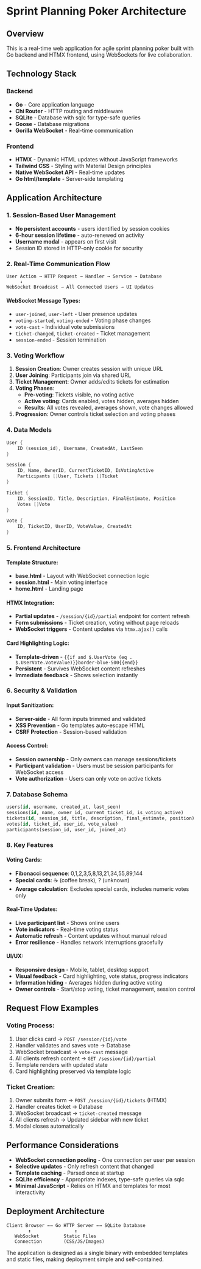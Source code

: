# Sprint Planning Poker Architecture

## Overview

This is a real-time web application for agile sprint planning poker built with Go backend and HTMX frontend, using WebSockets for live collaboration.

## Technology Stack

### Backend
- **Go** - Core application language
- **Chi Router** - HTTP routing and middleware
- **SQLite** - Database with sqlc for type-safe queries
- **Goose** - Database migrations
- **Gorilla WebSocket** - Real-time communication

### Frontend
- **HTMX** - Dynamic HTML updates without JavaScript frameworks
- **Tailwind CSS** - Styling with Material Design principles
- **Native WebSocket API** - Real-time updates
- **Go html/template** - Server-side templating

## Application Architecture

### 1. Session-Based User Management
- **No persistent accounts** - users identified by session cookies
- **6-hour session lifetime** - auto-renewed on activity
- **Username modal** - appears on first visit
- Session ID stored in HTTP-only cookie for security

### 2. Real-Time Communication Flow

```
User Action → HTTP Request → Handler → Service → Database
     ↓
WebSocket Broadcast → All Connected Users → UI Updates
```

#### WebSocket Message Types:
- `user-joined`, `user-left` - User presence updates
- `voting-started`, `voting-ended` - Voting phase changes
- `vote-cast` - Individual vote submissions
- `ticket-changed`, `ticket-created` - Ticket management
- `session-ended` - Session termination

### 3. Voting Workflow

1. **Session Creation**: Owner creates session with unique URL
2. **User Joining**: Participants join via shared URL
3. **Ticket Management**: Owner adds/edits tickets for estimation
4. **Voting Phases**:
   - **Pre-voting**: Tickets visible, no voting active
   - **Active voting**: Cards enabled, votes hidden, averages hidden
   - **Results**: All votes revealed, averages shown, vote changes allowed
5. **Progression**: Owner controls ticket selection and voting phases

### 4. Data Models

```go
User {
    ID (session_id), Username, CreatedAt, LastSeen
}

Session {
    ID, Name, OwnerID, CurrentTicketID, IsVotingActive
    Participants []User, Tickets []Ticket
}

Ticket {
    ID, SessionID, Title, Description, FinalEstimate, Position
    Votes []Vote
}

Vote {
    ID, TicketID, UserID, VoteValue, CreatedAt
}
```

### 5. Frontend Architecture

#### Template Structure:
- **base.html** - Layout with WebSocket connection logic
- **session.html** - Main voting interface
- **home.html** - Landing page

#### HTMX Integration:
- **Partial updates** - `/session/{id}/partial` endpoint for content refresh
- **Form submissions** - Ticket creation, voting without page reloads  
- **WebSocket triggers** - Content updates via `htmx.ajax()` calls

#### Card Highlighting Logic:
- **Template-driven** - `{{if and $.UserVote (eq . $.UserVote.VoteValue)}}border-blue-500{{end}}`
- **Persistent** - Survives WebSocket content refreshes
- **Immediate feedback** - Shows selection instantly

### 6. Security & Validation

#### Input Sanitization:
- **Server-side** - All form inputs trimmed and validated
- **XSS Prevention** - Go templates auto-escape HTML
- **CSRF Protection** - Session-based validation

#### Access Control:
- **Session ownership** - Only owners can manage sessions/tickets
- **Participant validation** - Users must be session participants for WebSocket access
- **Vote authorization** - Users can only vote on active tickets

### 7. Database Schema

```sql
users(id, username, created_at, last_seen)
sessions(id, name, owner_id, current_ticket_id, is_voting_active)
tickets(id, session_id, title, description, final_estimate, position)
votes(id, ticket_id, user_id, vote_value)
participants(session_id, user_id, joined_at)
```

### 8. Key Features

#### Voting Cards:
- **Fibonacci sequence**: 0,1,2,3,5,8,13,21,34,55,89,144
- **Special cards**: ☕ (coffee break), ? (unknown)
- **Average calculation**: Excludes special cards, includes numeric votes only

#### Real-Time Updates:
- **Live participant list** - Shows online users
- **Vote indicators** - Real-time voting status
- **Automatic refresh** - Content updates without manual reload
- **Error resilience** - Handles network interruptions gracefully

#### UI/UX:
- **Responsive design** - Mobile, tablet, desktop support
- **Visual feedback** - Card highlighting, vote status, progress indicators
- **Information hiding** - Averages hidden during active voting
- **Owner controls** - Start/stop voting, ticket management, session control

## Request Flow Examples

### Voting Process:
1. User clicks card → `POST /session/{id}/vote`
2. Handler validates and saves vote → Database
3. WebSocket broadcast → `vote-cast` message
4. All clients refresh content → `GET /session/{id}/partial`
5. Template renders with updated state
6. Card highlighting preserved via template logic

### Ticket Creation:
1. Owner submits form → `POST /session/{id}/tickets` (HTMX)
2. Handler creates ticket → Database
3. WebSocket broadcast → `ticket-created` message
4. All clients refresh → Updated sidebar with new ticket
5. Modal closes automatically

## Performance Considerations

- **WebSocket connection pooling** - One connection per user per session
- **Selective updates** - Only refresh content that changed
- **Template caching** - Parsed once at startup
- **SQLite efficiency** - Appropriate indexes, type-safe queries via sqlc
- **Minimal JavaScript** - Relies on HTMX and templates for most interactivity

## Deployment Architecture

```
Client Browser ←→ Go HTTP Server ←→ SQLite Database
        ↕                ↕
   WebSocket         Static Files
   Connection        (CSS/JS/Images)
```

The application is designed as a single binary with embedded templates and static files, making deployment simple and self-contained.